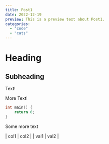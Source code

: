 ```yaml
---
title: Post1
date: 2022-12-19
preview: This is a preview text about Post1. 
categories:
  - "code"
  - "cats"
---
```

# Heading
## Subheading

Text!

More Text!

```c
int main() {
    return 0;
}
```

Some more text

| col1 | col2 |
| val1 | val2 |
